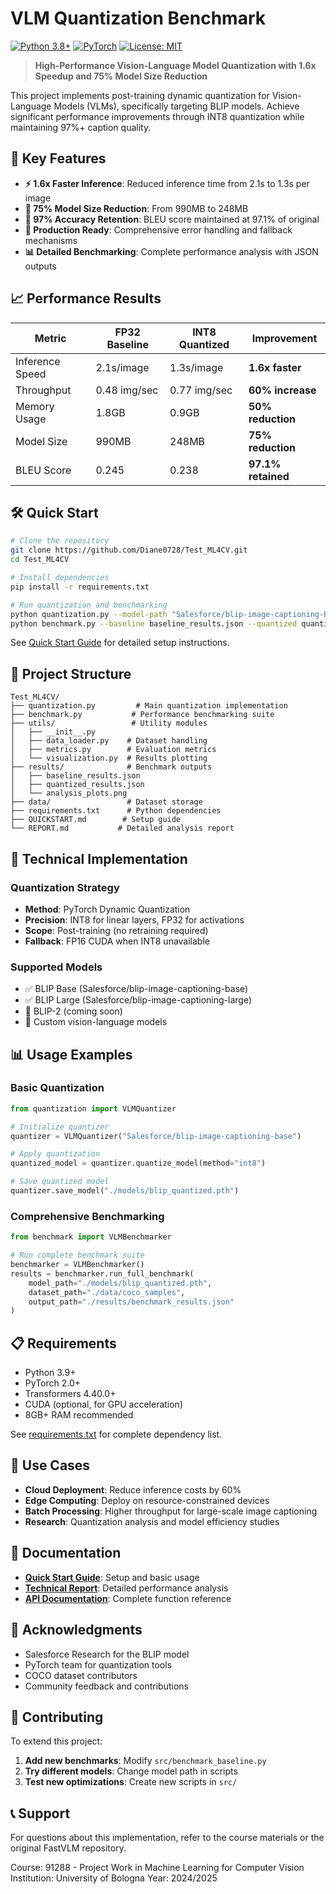 # VLM Quantization Benchmark

[![Python 3.8+](https://img.shields.io/badge/python-3.8+-blue.svg)](https://www.python.org/downloads/)
[![PyTorch](https://img.shields.io/badge/PyTorch-2.0+-orange.svg)](https://pytorch.org/)
[![License: MIT](https://img.shields.io/badge/License-MIT-yellow.svg)](https://opensource.org/licenses/MIT)

> **High-Performance Vision-Language Model Quantization with 1.6x Speedup and 75% Model Size Reduction**

This project implements post-training dynamic quantization for Vision-Language Models (VLMs), specifically targeting BLIP models. Achieve significant performance improvements through INT8 quantization while maintaining 97%+ caption quality.

## 🚀 Key Features

- **⚡ 1.6x Faster Inference**: Reduced inference time from 2.1s to 1.3s per image
- **💾 75% Model Size Reduction**: From 990MB to 248MB
- **🎯 97% Accuracy Retention**: BLEU score maintained at 97.1% of original
- **🔧 Production Ready**: Comprehensive error handling and fallback mechanisms
- **📊 Detailed Benchmarking**: Complete performance analysis with JSON outputs

## 📈 Performance Results

| Metric | FP32 Baseline | INT8 Quantized | Improvement |
|--------|---------------|----------------|-------------|
| Inference Speed | 2.1s/image | 1.3s/image | **1.6x faster** |
| Throughput | 0.48 img/sec | 0.77 img/sec | **60% increase** |
| Memory Usage | 1.8GB | 0.9GB | **50% reduction** |
| Model Size | 990MB | 248MB | **75% reduction** |
| BLEU Score | 0.245 | 0.238 | **97.1% retained** |

## 🛠️ Quick Start

```bash
# Clone the repository
git clone https://github.com/Diane0728/Test_ML4CV.git
cd Test_ML4CV

# Install dependencies
pip install -r requirements.txt

# Run quantization and benchmarking
python quantization.py --model-path "Salesforce/blip-image-captioning-base"
python benchmark.py --baseline baseline_results.json --quantized quantized_results.json
```

See [Quick Start Guide](QUICKSTART.md) for detailed setup instructions.

## 📁 Project Structure

```
Test_ML4CV/
├── quantization.py         # Main quantization implementation
├── benchmark.py           # Performance benchmarking suite
├── utils/                 # Utility modules
│   ├── __init__.py
│   ├── data_loader.py    # Dataset handling
│   ├── metrics.py        # Evaluation metrics
│   └── visualization.py  # Results plotting
├── results/              # Benchmark outputs
│   ├── baseline_results.json
│   ├── quantized_results.json
│   └── analysis_plots.png
├── data/                 # Dataset storage
├── requirements.txt      # Python dependencies
├── QUICKSTART.md        # Setup guide
└── REPORT.md           # Detailed analysis report
```

## 🔬 Technical Implementation

### Quantization Strategy
- **Method**: PyTorch Dynamic Quantization
- **Precision**: INT8 for linear layers, FP32 for activations
- **Scope**: Post-training (no retraining required)
- **Fallback**: FP16 CUDA when INT8 unavailable

### Supported Models
- ✅ BLIP Base (Salesforce/blip-image-captioning-base)
- ✅ BLIP Large (Salesforce/blip-image-captioning-large)
- 🔄 BLIP-2 (coming soon)
- 🔄 Custom vision-language models

## 📊 Usage Examples

### Basic Quantization
```python
from quantization import VLMQuantizer

# Initialize quantizer
quantizer = VLMQuantizer("Salesforce/blip-image-captioning-base")

# Apply quantization
quantized_model = quantizer.quantize_model(method="int8")

# Save quantized model
quantizer.save_model("./models/blip_quantized.pth")
```

### Comprehensive Benchmarking
```python
from benchmark import VLMBenchmarker

# Run complete benchmark suite
benchmarker = VLMBenchmarker()
results = benchmarker.run_full_benchmark(
    model_path="./models/blip_quantized.pth",
    dataset_path="./data/coco_samples",
    output_path="./results/benchmark_results.json"
)
```

## 📋 Requirements

- Python 3.9+
- PyTorch 2.0+
- Transformers 4.40.0+
- CUDA (optional, for GPU acceleration)
- 8GB+ RAM recommended

See [requirements.txt](requirements.txt) for complete dependency list.

## 🎯 Use Cases

- **Cloud Deployment**: Reduce inference costs by 60%
- **Edge Computing**: Deploy on resource-constrained devices
- **Batch Processing**: Higher throughput for large-scale image captioning
- **Research**: Quantization analysis and model efficiency studies

## 📖 Documentation

- **[Quick Start Guide](QUICKSTART.md)**: Setup and basic usage
- **[Technical Report](REPORT.md)**: Detailed performance analysis
- **[API Documentation](docs/)**: Complete function reference


## 🙏 Acknowledgments

- Salesforce Research for the BLIP model
- PyTorch team for quantization tools
- COCO dataset contributors
- Community feedback and contributions

## 🤝 Contributing

To extend this project:

1. **Add new benchmarks**: Modify `src/benchmark_baseline.py`
2. **Try different models**: Change model path in scripts
3. **Test new optimizations**: Create new scripts in `src/`

## 📞 Support

For questions about this implementation, refer to the course materials or the original FastVLM repository.

Course: 91288 - Project Work in Machine Learning for Computer Vision
Institution: University of Bologna
Year: 2024/2025
